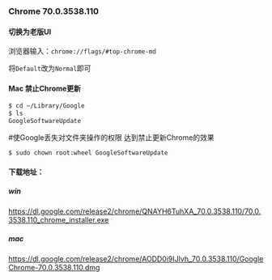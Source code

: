 ### Chrome 70.0.3538.110

#### 切换为老版UI

浏览器输入：`chrome://flags/#top-chrome-md`

将`Default`改为`Normal`即可

#### Mac 禁止Chrome更新

```bash
$ cd ~/Library/Google
$ ls
GoogleSoftwareUpdate
```
#使Google丢失对文件夹操作的权限 达到禁止更新Chrome的效果
```bash
$ sudo chown root:wheel GoogleSoftwareUpdate
```

#### 下载地址：

##### win

https://dl.google.com/release2/chrome/QNAYH6TuhXA_70.0.3538.110/70.0.3538.110_chrome_installer.exe

##### mac

https://dl.google.com/release2/chrome/AODD0i9IJlvh_70.0.3538.110/GoogleChrome-70.0.3538.110.dmg
